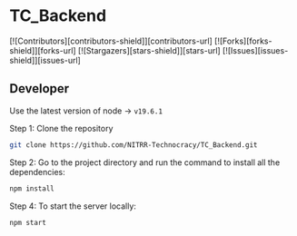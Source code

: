 # TC_Backend

[![Contributors][contributors-shield]][contributors-url]
[![Forks][forks-shield]][forks-url]
[![Stargazers][stars-shield]][stars-url]
[![Issues][issues-shield]][issues-url]

## Developer

Use the latest version of node -> `v19.6.1`

Step 1: Clone the repository

```bash
git clone https://github.com/NITRR-Technocracy/TC_Backend.git
```

Step 2: Go to the project directory and run the command to install all the dependencies:

```bash
npm install
```

Step 4: To start the server locally:

```bash
npm start
```
